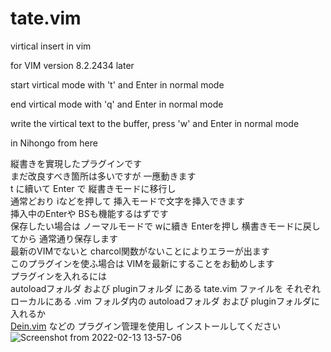 # tate.vim
virtical insert in vim

for VIM version 8.2.2434 later

start virtical mode with 't' and Enter in normal mode  

end virtical mode with 'q' and Enter in normal mode  

write the virtical text to the buffer, press 'w' and Enter in normal mode  

in Nihongo from here  

縦書きを實現したプラグインです  
まだ改良すべき箇所は多いですが 一應動きます  
t に續いて Enter で 縦書きモードに移行し  
通常どおり iなどを押して 挿入モードで文字を挿入できます  
挿入中のEnterや BSも機能するはずです  
保存したい場合は ノーマルモードで wに續き Enterを押し 横書きモードに戻してから 通常通り保存します  
最新のVIMでないと charcol関数がないことによりエラーが出ます  
このプラグインを使ふ場合は VIMを最新にすることをお勧めします  
プラグインを入れるには   
autoloadフォルダ および pluginフォルダ にある tate.vim ファイルを それぞれ  
ローカルにある .vim フォルダ内の autoloadフォルダ および pluginフォルダに入れるか  
[Dein.vim](https://kaworu.jpn.org/vim/Vim%E3%81%A8NeoVim%E3%81%AE%E3%83%97%E3%83%A9%E3%82%B0%E3%82%A4%E3%83%B3%E3%83%9E%E3%83%8D%E3%83%BC%E3%82%B8%E3%83%A3Dein.vim) などの プラグイン管理を使用し インストールしてください
![Screenshot from 2022-02-13 13-57-06](https://user-images.githubusercontent.com/12661196/153739536-d664fd0b-9aa9-4e8b-950c-cec34119c189.png)
